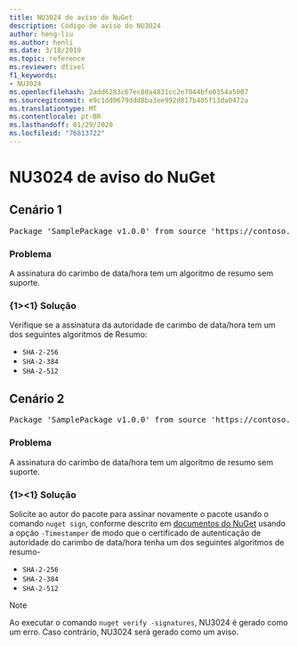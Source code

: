 ```yaml
---
title: NU3024 de aviso do NuGet
description: Código de aviso do NU3024
author: heng-liu
ms.author: henli
ms.date: 3/18/2019
ms.topic: reference
ms.reviewer: dtivel
f1_keywords:
- NU3024
ms.openlocfilehash: 2add6283c67ec80a4831cc2e7044bfe0354a5007
ms.sourcegitcommit: e9c1dd0679ddd8ba3ee992d817b405f13da0472a
ms.translationtype: MT
ms.contentlocale: pt-BR
ms.lasthandoff: 01/29/2020
ms.locfileid: "76813722"
---
```

# <a name="nuget-warning-nu3024"></a>NU3024 de aviso do NuGet

## <a name="scenario-1"></a>Cenário 1

<pre>Package 'SamplePackage v1.0.0' from source 'https://contoso.com/index.json': The timestamp signature has an unsupported digest algorithm. The following algorithms are supported: : SHA-2-256, SHA-2-384, SHA-2-512.</pre>

### <a name="issue"></a>Problema

A assinatura do carimbo de data/hora tem um algoritmo de resumo sem suporte.


### <a name="solution"></a>{1&gt;&lt;1} Solução

Verifique se a assinatura da autoridade de carimbo de data/hora tem um dos seguintes algoritmos de Resumo: 
* `SHA-2-256`
* `SHA-2-384`
* `SHA-2-512`



## <a name="scenario-2"></a>Cenário 2

<pre>Package 'SamplePackage v1.0.0' from source 'https://contoso.com/index.json': The primary signature's timestamp signature has an unsupported digest algorithm.</pre>

### <a name="issue"></a>Problema

A assinatura do carimbo de data/hora tem um algoritmo de resumo sem suporte.


### <a name="solution"></a>{1&gt;&lt;1} Solução

Solicite ao autor do pacote para assinar novamente o pacote usando o comando `nuget sign`, conforme descrito em [documentos do NuGet](../../create-packages/sign-a-package.md) usando a opção `-Timestamper` de modo que o certificado de autenticação de autoridade do carimbo de data/hora tenha um dos seguintes algoritmos de resumo-
* `SHA-2-256`
* `SHA-2-384`
* `SHA-2-512`


> [!Note]
> Ao executar o comando `nuget verify -signatures`, NU3024 é gerado como um erro. Caso contrário, NU3024 será gerado como um aviso.
